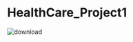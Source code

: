 # HealthCare_Project1
![download](https://github.com/deku1261/HealthCare_Project1/assets/124642442/a9ad3656-dede-4ebd-94f9-279398118f06)
